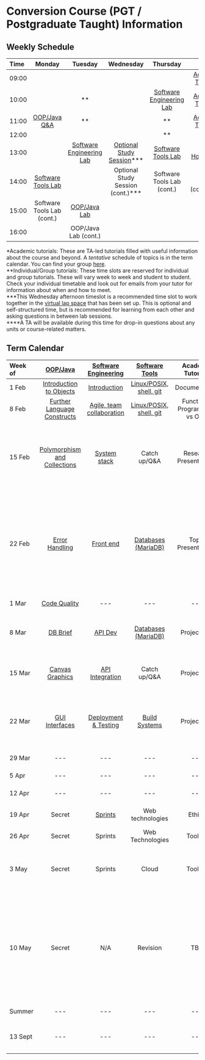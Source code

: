 # Conversion Course (PGT / Postgraduate Taught) Information

## Weekly Schedule

| Time | Monday | Tuesday | Wednesday | Thursday | Friday |
| :--- | :---:  | :---:   | :---:     | :---:    | :---:  |
| 09:00 |       |         |           |          | [Academic Tutorial](https://teams.microsoft.com/l/team/19%3a7807ee64a1d343cd8e9fcd020ceff372%40thread.tacv2/conversations?groupId=5519f6d5-7f42-4b56-ab80-f60123e60a21&tenantId=b2e47f30-cd7d-4a4e-a5da-b18cf1a4151b)* |
| 10:00 |       |  **     |           | [Software Engineering Lab](https://teams.microsoft.com/l/channel/19%3a9266f9de099c4c589276fcc8467fafae%40thread.tacv2/Thursday?groupId=a9a647c8-66d1-4f10-bd04-9a5ed3f67e7b&tenantId=b2e47f30-cd7d-4a4e-a5da-b18cf1a4151b) | [Academic Tutorial](https://teams.microsoft.com/l/team/19%3a7807ee64a1d343cd8e9fcd020ceff372%40thread.tacv2/conversations?groupId=5519f6d5-7f42-4b56-ab80-f60123e60a21&tenantId=b2e47f30-cd7d-4a4e-a5da-b18cf1a4151b)* |
| 11:00 | [OOP/Java Q&A](https://teams.microsoft.com/l/channel/19%3aa36bf10343c24f15a5dd779f8ccdf2fe%40thread.tacv2/General?groupId=ae5b71e8-e396-438f-9f02-49f2682d64e6&tenantId=b2e47f30-cd7d-4a4e-a5da-b18cf1a4151b) | ** |  | ** | [Academic Tutorial](https://teams.microsoft.com/l/team/19%3a7807ee64a1d343cd8e9fcd020ceff372%40thread.tacv2/conversations?groupId=5519f6d5-7f42-4b56-ab80-f60123e60a21&tenantId=b2e47f30-cd7d-4a4e-a5da-b18cf1a4151b)* |
| 12:00 |       |         |           | **       |        |
| 13:00 |       | [Software Engineering Lab](https://teams.microsoft.com/l/channel/19%3a6c1876238fb84cd890a43b1273e0aebf%40thread.tacv2/Tuesday?groupId=a9a647c8-66d1-4f10-bd04-9a5ed3f67e7b&tenantId=b2e47f30-cd7d-4a4e-a5da-b18cf1a4151b) | [Optional Study Session](https://teams.microsoft.com/l/team/19%3af0c302d4690d440ca573f6927e967305%40thread.tacv2/conversations?groupId=bd43d4b1-fb60-485c-89f0-15151b964d51&tenantId=b2e47f30-cd7d-4a4e-a5da-b18cf1a4151b)*** | [Software Tools Lab](https://teams.microsoft.com/l/channel/19%3a6fd0f6a548184f3a9bc6a29516b5c6ee%40thread.tacv2/Q%2520and%2520A?groupId=a2f0a2bd-4214-4ddb-8c68-f20723d0bd4c&tenantId=b2e47f30-cd7d-4a4e-a5da-b18cf1a4151b) | [Office Hours](https://teams.microsoft.com/l/channel/19%3a7807ee64a1d343cd8e9fcd020ceff372%40thread.tacv2/General?groupId=5519f6d5-7f42-4b56-ab80-f60123e60a21&tenantId=b2e47f30-cd7d-4a4e-a5da-b18cf1a4151b)**** |
| 14:00 | [Software Tools Lab](https://teams.microsoft.com/l/channel/19%3a6fd0f6a548184f3a9bc6a29516b5c6ee%40thread.tacv2/Q%2520and%2520A?groupId=a2f0a2bd-4214-4ddb-8c68-f20723d0bd4c&tenantId=b2e47f30-cd7d-4a4e-a5da-b18cf1a4151b) |  | Optional Study Session (cont.)*** | Software Tools Lab (cont.) | Office Hours (cont.)**** |
| 15:00 | Software Tools Lab (cont.) | [OOP/Java Lab](https://teams.microsoft.com/l/team/19%3aa36bf10343c24f15a5dd779f8ccdf2fe%40thread.tacv2/conversations?groupId=ae5b71e8-e396-438f-9f02-49f2682d64e6&tenantId=b2e47f30-cd7d-4a4e-a5da-b18cf1a4151b) |  |  |  |
| 16:00 |       | OOP/Java Lab (cont.) |   |          |        |

\*Academic tutorials: These are TA-led tutorials filled with useful information about the course and beyond. A _tentative_ schedule of topics is in the term calendar. You can find your group [here](https://teams.microsoft.com/l/file/8E1D22D0-1953-43AF-AEA9-FA0DDE185F71?tenantId=b2e47f30-cd7d-4a4e-a5da-b18cf1a4151b&fileType=pdf&objectUrl=https%3A%2F%2Fuob.sharepoint.com%2Fteams%2Fgrp-grp-COMSM1201copy%2FShared%20Documents%2FGeneral%2FGroups.pdf&baseUrl=https%3A%2F%2Fuob.sharepoint.com%2Fteams%2Fgrp-grp-COMSM1201copy&serviceName=teams&threadId=19:7807ee64a1d343cd8e9fcd020ceff372@thread.tacv2&groupId=5519f6d5-7f42-4b56-ab80-f60123e60a21).  
\*\*Individual/Group tutorials: These time slots are reserved for individual and group tutorials. These will vary week to week and student to student. Check your individual timetable and look out for emails from your tutor for information about when and how to meet.  
\*\*\*This Wednesday afternoon timeslot is a recommended time slot to work together in the [virtual lap space](https://teams.microsoft.com/l/team/19%3af0c302d4690d440ca573f6927e967305%40thread.tacv2/conversations?groupId=bd43d4b1-fb60-485c-89f0-15151b964d51&tenantId=b2e47f30-cd7d-4a4e-a5da-b18cf1a4151b) that has been set up. This is optional and self-structured time, but is recommended for learning from each other and asking questions in between lab sessions.  
\*\*\*\*A TA will be available during this time for drop-in questions about any units or course-related matters.

## Term Calendar

| Week of | [OOP/Java](https://github.com/drslock/JAVA2020) | [Software Engineering](https://github.com/segp-uob/segp) | [Software Tools](https://cs-uob.github.io/COMSM0085/) | Academic Tutorials | Notes |
| :---    | :---: | :---: | :---: | :----: | :---: |
| 1 Feb   | [Introduction to Objects](https://github.com/drslock/JAVA2020/tree/main/Weekly%20Workbooks/01%20Introduction%20to%20Objects) | [Introduction](https://github.com/segp-uob/segp/blob/main/dev/Worksheets/0_gettingstarted.md) | [Linux/POSIX, shell, git](https://cs-uob.github.io/COMSM0085/exercises/posix/) | Documentation |  |
| 8 Feb   | [Further Language Constructs](https://github.com/drslock/JAVA2020/tree/main/Weekly%20Workbooks/02%20Further%20Language%20Constructs) | [Agile, team collaboration](https://github.com/segp-uob/segp/blob/main/dev/Worksheets/1_DevOps_Docker_CI.md) | [Linux/POSIX, shell, git](https://cs-uob.github.io/COMSM0085/exercises/posix/) | Functional Programming vs OOP |  |
| 15 Feb  | [Polymorphism and Collections](https://github.com/drslock/JAVA2020/tree/main/Weekly%20Workbooks/03%20Polymorphism%20and%20Collections) | [System stack](https://github.com/segp-uob/segp/blob/main/dev/Worksheets/2_Angular_building_client_side.md) | Catch up/Q&A | Research Presentations | 16/2 @ 10:00: [Project Q&A](https://teams.microsoft.com/l/channel/19%3ae0e5d61994e544cb91c6467c6d7d1a78%40thread.tacv2/General?groupId=a7524922-3f0b-4e0b-af8e-40f5f415d3c4&tenantId=b2e47f30-cd7d-4a4e-a5da-b18cf1a4151b)<br>Academic tutorials @ 11:00, choose channel by topic |
| 22 Feb  | [Error Handling](https://github.com/drslock/JAVA2020/tree/main/Weekly%20Workbooks/04%20Error%20Handling) | [Front end](https://github.com/segp-uob/segp/blob/main/dev/Worksheets/3_Angular_dashboard.md) | [Databases (MariaDB)](https://cs-uob.github.io/COMSM0085/exercises/databases/) | Topic Presentations | 25/2 @ 11:30: PGT Town Hall<br>26/2 @ 13:00: **OOP/Java - OXO Due**<br>Academic tutorials @ 11:00, choose channel by topic |
| 1 Mar   | [Code Quality](https://github.com/drslock/JAVA2020/tree/main/Weekly%20Workbooks/05%20Code%20Quality) | --- | --- | --- | READING WEEK |
| 8 Mar   | [DB Brief](https://github.com/drslock/JAVA2020/tree/main/Weekly%20Workbooks/06%20Briefing%20on%20DB%20assignment) | [API Dev](https://github.com/segp-uob/segp/blob/main/dev/Worksheets/4_Launch_your_API.md) | [Databases (MariaDB)](https://cs-uob.github.io/COMSM0085/exercises/databases/)  | Project Info | 10/3 @ 15:30: [Project Proposals Intro](https://teams.microsoft.com/l/channel/19%3ae0e5d61994e544cb91c6467c6d7d1a78%40thread.tacv2/General?groupId=a7524922-3f0b-4e0b-af8e-40f5f415d3c4&tenantId=b2e47f30-cd7d-4a4e-a5da-b18cf1a4151b) |
| 15 Mar  | [Canvas Graphics](https://github.com/drslock/JAVA2020/tree/main/Weekly%20Workbooks/07%20Canvas%20Graphics) | [API Integration](https://github.com/segp-uob/segp/blob/main/dev/Worksheets/5_Deploying_with_Docker.md) | Catch up/Q&A | Project Info | 19/3 @ 13:30: [How to Start a Business Seminar](https://teams.microsoft.com/l/channel/19%3a7807ee64a1d343cd8e9fcd020ceff372%40thread.tacv2/General?groupId=5519f6d5-7f42-4b56-ab80-f60123e60a21&tenantId=b2e47f30-cd7d-4a4e-a5da-b18cf1a4151b) |
| 22 Mar  | [GUI Interfaces](https://github.com/drslock/JAVA2020/tree/main/Weekly%20Workbooks/08%20GUI%20Interfaces) | [Deployment & Testing](https://github.com/segp-uob/segp/blob/main/dev/Worksheets/6_Express_through_services.md) | [Build Systems](https://cs-uob.github.io/COMSM0085/materials.html) | Project Info | 24/3 @ 13:00: Extra office hours<br>26/3 @ 13:00: **OOP/Java - DB Due** |
| 29 Mar  | --- | --- | --- | --- | EASTER BREAK |
| 5 Apr   | --- | --- | --- | --- | EASTER BREAK |
| 12 Apr  | --- | --- | --- | --- | EASTER BREAK |
| 19 Apr  | Secret | [Sprints](https://github.com/segp-uob/segp/blob/main/dev/Worksheets/7_MongoDB_persistent_storage.md) | Web technologies | Ethics | 21/4 @ 11:00: PGT Town Hall |
| 26 Apr  | Secret | Sprints | Web Technologies | Tools 1 |  |
| 3 May   | Secret | Sprints | Cloud | Tools 2 | 7/5 @ 13:00: **Software Engineering - Project Due** |
| 10 May  | Secret | N/A | Revision | TBD | 13/5 @ 13:00: **Software Tools - Exam**<br>14/5 @ 13:00: **OOP/Java - STAG Due**<br>14/5 @ 13:00: **Project Proposal Due** |
| Summer  | --- | --- | --- | --- | Work on project |
| 13 Sept | --- | --- | --- | --- | 13/9 @ 13:00: **Summer Project Due** |
